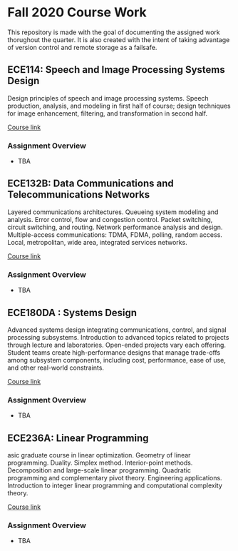 # Fall 2020 Course Work

This repository is made with the goal of documenting the assigned work thorughout the quarter. It is also created with the intent of taking advantage of version control and remote storage as a failsafe.

## ECE114: Speech and Image Processing Systems Design

Design principles of speech and image processing systems. Speech production, analysis, and modeling in first half of course; design techniques for image enhancement, filtering, and transformation in second half.

[Course link](https://ccle.ucla.edu/course/view/20F-ECENGR114-1)

### Assignment Overview

- TBA

## ECE132B: Data Communications and Telecommunications Networks

Layered communications architectures. Queueing system modeling and analysis. Error control, flow and congestion control. Packet switching, circuit switching, and routing. Network performance analysis and design. Multiple-access communications: TDMA, FDMA, polling, random access. Local, metropolitan, wide area, integrated services networks. 

[Course link](https://ccle.ucla.edu/course/view/20F-ECENGR132B-1)

### Assignment Overview 

- TBA

## ECE180DA : Systems Design

Advanced systems design integrating communications, control, and signal processing subsystems. Introduction to advanced topics related to projects through lecture and laboratories. Open-ended projects vary each offering. Student teams create high-performance designs that manage trade-offs among subsystem components, including cost, performance, ease of use, and other real-world constraints.

[Course link](https://ccle.ucla.edu/course/view/20F-ECENGR180DA-1)

### Assignment Overview

- TBA

## ECE236A: Linear Programming

asic graduate course in linear optimization. Geometry of linear programming. Duality. Simplex method. Interior-point methods. Decomposition and large-scale linear programming. Quadratic programming and complementary pivot theory. Engineering applications. Introduction to integer linear programming and computational complexity theory.

[Course link](https://ccle.ucla.edu/course/view/20F-ECENGR236A-1)

### Assignment Overview

- TBA
